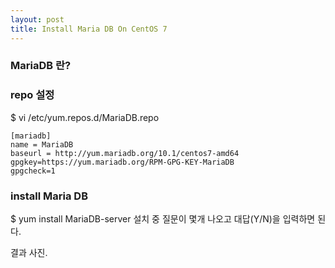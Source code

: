 ```yaml
---
layout: post
title: Install Maria DB On CentOS 7
---
```


### MariaDB 란?
[Maria DB Wiki]: https://ko.wikipedia.org/wiki/MariaDB


### repo 설정

$ vi /etc/yum.repos.d/MariaDB.repo

```
[mariadb]
name = MariaDB
baseurl = http://yum.mariadb.org/10.1/centos7-amd64
gpgkey=https://yum.mariadb.org/RPM-GPG-KEY-MariaDB
gpgcheck=1
```

### install Maria DB

$ yum install MariaDB-server
설치 중 질문이 몇개 나오고 대답(Y/N)을 입력하면 된다.

결과 사진.
